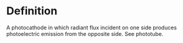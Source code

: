 # Definition

A photocathode in which radiant flux incident on one side produces
photoelectric emission from the opposite side. See phototube.
